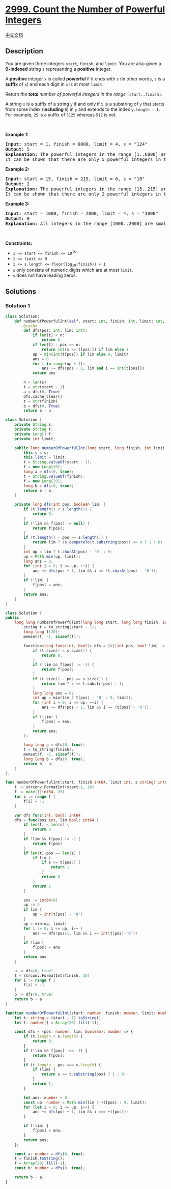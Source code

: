 # [2999. Count the Number of Powerful Integers](https://leetcode.com/problems/count-the-number-of-powerful-integers)

[中文文档](./solution/2900-2999/2999.Count%20the%20Number%20of%20Powerful%20Integers/README.md)

<!-- tags:Math,String,Dynamic Programming -->

## Description

<p>You are given three integers <code>start</code>, <code>finish</code>, and <code>limit</code>. You are also given a <strong>0-indexed</strong> string <code>s</code> representing a <strong>positive</strong> integer.</p>

<p>A <strong>positive</strong> integer <code>x</code> is called <strong>powerful</strong> if it ends with <code>s</code> (in other words, <code>s</code> is a <strong>suffix</strong> of <code>x</code>) and each digit in <code>x</code> is at most <code>limit</code>.</p>

<p>Return <em>the <strong>total</strong> number of powerful integers in the range</em> <code>[start..finish]</code>.</p>

<p>A string <code>x</code> is a suffix of a string <code>y</code> if and only if <code>x</code> is a substring of <code>y</code> that starts from some index (<strong>including </strong><code>0</code>) in <code>y</code> and extends to the index <code>y.length - 1</code>. For example, <code>25</code> is a suffix of <code>5125</code> whereas <code>512</code> is not.</p>

<p>&nbsp;</p>
<p><strong class="example">Example 1:</strong></p>

<pre>
<strong>Input:</strong> start = 1, finish = 6000, limit = 4, s = &quot;124&quot;
<strong>Output:</strong> 5
<strong>Explanation:</strong> The powerful integers in the range [1..6000] are 124, 1124, 2124, 3124, and, 4124. All these integers have each digit &lt;= 4, and &quot;124&quot; as a suffix. Note that 5124 is not a powerful integer because the first digit is 5 which is greater than 4.
It can be shown that there are only 5 powerful integers in this range.
</pre>

<p><strong class="example">Example 2:</strong></p>

<pre>
<strong>Input:</strong> start = 15, finish = 215, limit = 6, s = &quot;10&quot;
<strong>Output:</strong> 2
<strong>Explanation:</strong> The powerful integers in the range [15..215] are 110 and 210. All these integers have each digit &lt;= 6, and &quot;10&quot; as a suffix.
It can be shown that there are only 2 powerful integers in this range.
</pre>

<p><strong class="example">Example 3:</strong></p>

<pre>
<strong>Input:</strong> start = 1000, finish = 2000, limit = 4, s = &quot;3000&quot;
<strong>Output:</strong> 0
<strong>Explanation:</strong> All integers in the range [1000..2000] are smaller than 3000, hence &quot;3000&quot; cannot be a suffix of any integer in this range.
</pre>

<p>&nbsp;</p>
<p><strong>Constraints:</strong></p>

<ul>
	<li><code>1 &lt;= start &lt;= finish &lt;= 10<sup>15</sup></code></li>
	<li><code>1 &lt;= limit &lt;= 9</code></li>
	<li><code>1 &lt;= s.length &lt;= floor(log<sub>10</sub>(finish)) + 1</code></li>
	<li><code>s</code> only consists of numeric digits which are at most <code>limit</code>.</li>
	<li><code>s</code> does not have leading zeros.</li>
</ul>

## Solutions

### Solution 1

<!-- tabs:start -->

```python
class Solution:
    def numberOfPowerfulInt(self, start: int, finish: int, limit: int, s: str) -> int:
        @cache
        def dfs(pos: int, lim: int):
            if len(t) < n:
                return 0
            if len(t) - pos == n:
                return int(s <= t[pos:]) if lim else 1
            up = min(int(t[pos]) if lim else 9, limit)
            ans = 0
            for i in range(up + 1):
                ans += dfs(pos + 1, lim and i == int(t[pos]))
            return ans

        n = len(s)
        t = str(start - 1)
        a = dfs(0, True)
        dfs.cache_clear()
        t = str(finish)
        b = dfs(0, True)
        return b - a
```

```java
class Solution {
    private String s;
    private String t;
    private Long[] f;
    private int limit;

    public long numberOfPowerfulInt(long start, long finish, int limit, String s) {
        this.s = s;
        this.limit = limit;
        t = String.valueOf(start - 1);
        f = new Long[20];
        long a = dfs(0, true);
        t = String.valueOf(finish);
        f = new Long[20];
        long b = dfs(0, true);
        return b - a;
    }

    private long dfs(int pos, boolean lim) {
        if (t.length() < s.length()) {
            return 0;
        }
        if (!lim && f[pos] != null) {
            return f[pos];
        }
        if (t.length() - pos == s.length()) {
            return lim ? (s.compareTo(t.substring(pos)) <= 0 ? 1 : 0) : 1;
        }
        int up = lim ? t.charAt(pos) - '0' : 9;
        up = Math.min(up, limit);
        long ans = 0;
        for (int i = 0; i <= up; ++i) {
            ans += dfs(pos + 1, lim && i == (t.charAt(pos) - '0'));
        }
        if (!lim) {
            f[pos] = ans;
        }
        return ans;
    }
}
```

```cpp
class Solution {
public:
    long long numberOfPowerfulInt(long long start, long long finish, int limit, string s) {
        string t = to_string(start - 1);
        long long f[20];
        memset(f, -1, sizeof(f));

        function<long long(int, bool)> dfs = [&](int pos, bool lim) -> long long {
            if (t.size() < s.size()) {
                return 0;
            }
            if (!lim && f[pos] != -1) {
                return f[pos];
            }
            if (t.size() - pos == s.size()) {
                return lim ? s <= t.substr(pos) : 1;
            }
            long long ans = 0;
            int up = min(lim ? t[pos] - '0' : 9, limit);
            for (int i = 0; i <= up; ++i) {
                ans += dfs(pos + 1, lim && i == (t[pos] - '0'));
            }
            if (!lim) {
                f[pos] = ans;
            }
            return ans;
        };

        long long a = dfs(0, true);
        t = to_string(finish);
        memset(f, -1, sizeof(f));
        long long b = dfs(0, true);
        return b - a;
    }
};
```

```go
func numberOfPowerfulInt(start, finish int64, limit int, s string) int64 {
	t := strconv.FormatInt(start-1, 10)
	f := make([]int64, 20)
	for i := range f {
		f[i] = -1
	}

	var dfs func(int, bool) int64
	dfs = func(pos int, lim bool) int64 {
		if len(t) < len(s) {
			return 0
		}
		if !lim && f[pos] != -1 {
			return f[pos]
		}
		if len(t)-pos == len(s) {
			if lim {
				if s <= t[pos:] {
					return 1
				}
				return 0
			}
			return 1
		}

		ans := int64(0)
		up := 9
		if lim {
			up = int(t[pos] - '0')
		}
		up = min(up, limit)
		for i := 0; i <= up; i++ {
			ans += dfs(pos+1, lim && i == int(t[pos]-'0'))
		}
		if !lim {
			f[pos] = ans
		}
		return ans
	}

	a := dfs(0, true)
	t = strconv.FormatInt(finish, 10)
	for i := range f {
		f[i] = -1
	}
	b := dfs(0, true)
	return b - a
}
```

```ts
function numberOfPowerfulInt(start: number, finish: number, limit: number, s: string): number {
    let t: string = (start - 1).toString();
    let f: number[] = Array(20).fill(-1);

    const dfs = (pos: number, lim: boolean): number => {
        if (t.length < s.length) {
            return 0;
        }
        if (!lim && f[pos] !== -1) {
            return f[pos];
        }
        if (t.length - pos === s.length) {
            if (lim) {
                return s <= t.substring(pos) ? 1 : 0;
            }
            return 1;
        }

        let ans: number = 0;
        const up: number = Math.min(lim ? +t[pos] : 9, limit);
        for (let i = 0; i <= up; i++) {
            ans += dfs(pos + 1, lim && i === +t[pos]);
        }

        if (!lim) {
            f[pos] = ans;
        }
        return ans;
    };

    const a: number = dfs(0, true);
    t = finish.toString();
    f = Array(20).fill(-1);
    const b: number = dfs(0, true);

    return b - a;
}
```

<!-- tabs:end -->

<!-- end -->
